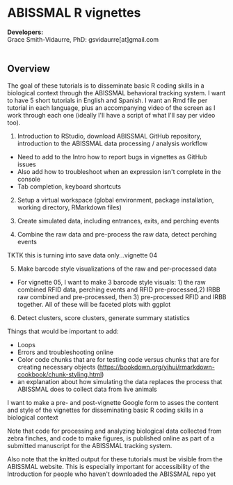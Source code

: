 <h1>ABISSMAL R vignettes
</h1>
<b>Developers:</b><br>
Grace Smith-Vidaurre, PhD: <span style="pointer-events:none">gsvidaurre[at]<span style="display:none"></span>gmail.com</span>
<br>
<br>

<h2>Overview</h2>

The goal of these tutorials is to disseminate basic R coding skills in a biological context through the ABISSMAL behavioral tracking system. I want to have 5 short tutorials in English and Spanish. I want an Rmd file per tutorial in each language, plus an accompanying video of the screen as I work through each one (ideally I'll have a script of what I'll say per video too).

1. Introduction to RStudio, download ABISSMAL GitHub repository, introduction to the ABISSMAL data processing / analysis workflow

- Need to add to the Intro how to report bugs in vignettes as GitHub issues
- Also add how to troubleshoot when an expression isn't complete in the console
- Tab completion, keyboard shortcuts

2. Setup a virtual workspace (global environment, package installation, working directory, RMarkdown files)

3. Create simulated data, including entrances, exits, and perching events

4. Combine the raw data and pre-process the raw data, detect perching events

TKTK this is turning into save data only...vignette 04

5. Make barcode style visualizations of the raw and per-processed data

- For vignette 05, I want to make 3 barcode style visuals: 1) the raw combined RFID data, perching events and RFID pre-processed,2) IRBB raw combined and pre-processed, then 3) pre-processed RFID and IRBB together. All of these will be faceted plots with ggplot 

6. Detect clusters, score clusters, generate summary statistics

Things that would be important to add:
- Loops
- Errors and troubleshooting online
- Color code chunks that are for testing code versus chunks that are for creating necessary objects (https://bookdown.org/yihui/rmarkdown-cookbook/chunk-styling.html)
- an explanation about how simulating the data replaces the process that ABISSMAL does to collect data from live animals

I want to make a pre- and post-vignette Google form to asses the content and style of the vignettes for disseminating basic R coding skills in a biological context

Note that code for processing and analyzing biological data collected from zebra finches, and code to make figures, is published online as part of a submitted manuscript for the ABISSMAL tracking system.

Also note that the knitted output for these tutorials must be visible from the ABISSMAL website. This is especially important for accessibility of the Introduction for people who haven't downloaded the ABISSMAL repo yet